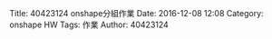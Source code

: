 Title: 40423124 onshape分組作業
Date: 2016-12-08 12:08
Category: onshape HW
Tags: 作業
Author: 40423124 



<!-- PELICAN_END_SUMMARY -->





